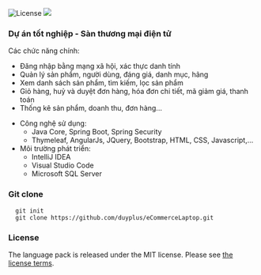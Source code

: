 ![License](https://img.shields.io/badge/license-MIT-blue.svg)
![](https://img.shields.io/packagist/dt/duyplus/eCommerceLaptop.svg)
### Dự án tốt nghiệp - Sàn thương mại điện tử
Các chức năng chính:
  + Đăng nhập bằng mạng xã hội, xác thực danh tính
  + Quản lý sản phẩm, người dùng, đáng giá, danh mục, hãng
  + Xem danh sách sản phẩm, tìm kiếm, lọc sản phẩm
  + Giỏ hàng, huỷ và duyệt đơn hàng, hóa đơn chi tiết, mã giảm giá, thanh toán
  + Thống kê sản phẩm, doanh thu, đơn hàng...
- Công nghệ sử dụng:
  + Java Core, Spring Boot, Spring Security
  + Thymeleaf, AngularJs, JQuery, Bootstrap, HTML, CSS, Javascript,...
- Môi trường phát triển:
  + IntelliJ IDEA
  + Visual Studio Code
  + Microsoft SQL Server

### Git clone
```
  git init
  git clone https://github.com/duyplus/eCommerceLaptop.git
```

### License
The language pack is released under the MIT license. Please see [the license terms](https://github.com/duyplus/eCommerceLaptop/blob/master/LICENSE).